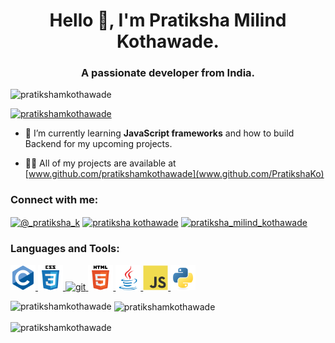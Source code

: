 <h1 align="center">Hello 👋, I'm Pratiksha Milind Kothawade.</h1>
<h3 align="center">A passionate developer from India.</h3>

<p align="left"> <img src="https://komarev.com/ghpvc/?username=pratikshamkothawade&label=Profile%20views&color=0e75b6&style=flat" alt="pratikshamkothawade" /> </p>

<p align="left"> <a href="https://github.com/ryo-ma/github-profile-trophy"><img src="https://github-profile-trophy.vercel.app/?username=pratikshamkothawade" alt="pratikshamkothawade" /></a> </p>

- 🌱 I’m currently learning **JavaScript frameworks** and how to build Backend for my upcoming projects.

- 👨‍💻 All of my projects are available at [www.github.com/pratikshamkothawade](www.github.com/PratikshaKo)

<h3 align="left">Connect with me:</h3>
<p align="left">
<a href="https://twitter.com/@_pratiksha_k" target="blank"><img align="center" src="https://raw.githubusercontent.com/rahuldkjain/github-profile-readme-generator/master/src/images/icons/Social/twitter.svg" alt="@_pratiksha_k" height="30" width="40" /></a>
<a href="http://linkedin.com/in/pratiksha-kothawade-356508205" target="blank"><img align="center" src="https://raw.githubusercontent.com/rahuldkjain/github-profile-readme-generator/master/src/images/icons/Social/linked-in-alt.svg" alt="pratiksha kothawade" height="30" width="40" /></a>
<a href="https://instagram.com/pratiksha_milind_kothawade" target="blank"><img align="center" src="https://raw.githubusercontent.com/rahuldkjain/github-profile-readme-generator/master/src/images/icons/Social/instagram.svg" alt="pratiksha_milind_kothawade" height="30" width="40" /></a>
</p>

<h3 align="left">Languages and Tools:</h3>
<p align="left"> <a href="https://www.cprogramming.com/" target="_blank" rel="noreferrer"> <img src="https://raw.githubusercontent.com/devicons/devicon/master/icons/c/c-original.svg" alt="c" width="40" height="40"/> </a> <a href="https://www.w3schools.com/css/" target="_blank" rel="noreferrer"> <img src="https://raw.githubusercontent.com/devicons/devicon/master/icons/css3/css3-original-wordmark.svg" alt="css3" width="40" height="40"/> </a> <a href="https://git-scm.com/" target="_blank" rel="noreferrer"> <img src="https://www.vectorlogo.zone/logos/git-scm/git-scm-icon.svg" alt="git" width="40" height="40"/> </a> <a href="https://www.w3.org/html/" target="_blank" rel="noreferrer"> <img src="https://raw.githubusercontent.com/devicons/devicon/master/icons/html5/html5-original-wordmark.svg" alt="html5" width="40" height="40"/> </a> <a href="https://www.java.com" target="_blank" rel="noreferrer"> <img src="https://raw.githubusercontent.com/devicons/devicon/master/icons/java/java-original.svg" alt="java" width="40" height="40"/> </a> <a href="https://developer.mozilla.org/en-US/docs/Web/JavaScript" target="_blank" rel="noreferrer"> <img src="https://raw.githubusercontent.com/devicons/devicon/master/icons/javascript/javascript-original.svg" alt="javascript" width="40" height="40"/> </a> <a href="https://www.python.org" target="_blank" rel="noreferrer"> <img src="https://raw.githubusercontent.com/devicons/devicon/master/icons/python/python-original.svg" alt="python" width="40" height="40"/> </a> </p>

<p><img align="left" src="https://github-readme-stats.vercel.app/api/top-langs?username=pratikshamkothawade&show_icons=true&locale=en&layout=compact" alt="pratikshamkothawade" /></p>

<p>&nbsp;<img align="center" src="https://github-readme-stats.vercel.app/api?username=pratikshamkothawade&show_icons=true&locale=en" alt="pratikshamkothawade" /></p>

<p><img align="center" src="https://github-readme-streak-stats.herokuapp.com/?user=pratikshamkothawade&" alt="pratikshamkothawade" /></p>
